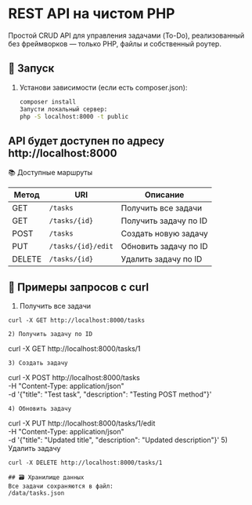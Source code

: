 # REST API на чистом PHP

Простой CRUD API для управления задачами (To-Do), реализованный без фреймворков — только PHP, файлы и собственный роутер.

## 🔧 Запуск

1. Установи зависимости (если есть composer.json):
   ```bash
   composer install
   Запусти локальный сервер:
   php -S localhost:8000 -t public
   ```

## API будет доступен по адресу http://localhost:8000

📚 Доступные маршруты

| Метод  | URI                | Описание              |
| ------ | ------------------ | --------------------- |
| GET    | `/tasks`           | Получить все задачи   |
| GET    | `/tasks/{id}`      | Получить задачу по ID |
| POST   | `/tasks`           | Создать новую задачу  |
| PUT    | `/tasks/{id}/edit` | Обновить задачу по ID |
| DELETE | `/tasks/{id}`      | Удалить задачу по ID  |

## 🧪 Примеры запросов с curl

1. Получить все задачи

```
curl -X GET http://localhost:8000/tasks

2) Получить задачу по ID
```

curl -X GET http://localhost:8000/tasks/1

```
3) Создать задачу
```

curl -X POST http://localhost:8000/tasks \
 -H "Content-Type: application/json" \
 -d '{"title": "Test task", "description": "Testing POST method"}'

```
4) Обновить задачу
```

curl -X PUT http://localhost:8000/tasks/1/edit \
 -H "Content-Type: application/json" \
 -d '{"title": "Updated title", "description": "Updated description"}' 5) Удалить задачу

```
curl -X DELETE http://localhost:8000/tasks/1

## 🗃 Хранилище данных
Все задачи сохраняются в файл:
/data/tasks.json

```
